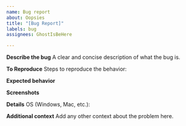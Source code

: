 ```yaml
---
name: Bug report
about: Oopsies
title: "[Bug Report]"
labels: bug
assignees: GhostIsBeHere

---
```


**Describe the bug**
A clear and concise description of what the bug is.

**To Reproduce**
Steps to reproduce the behavior:

**Expected behavior**


**Screenshots**



**Details**
OS (Windows, Mac, etc.):

**Additional context**
Add any other context about the problem here.

